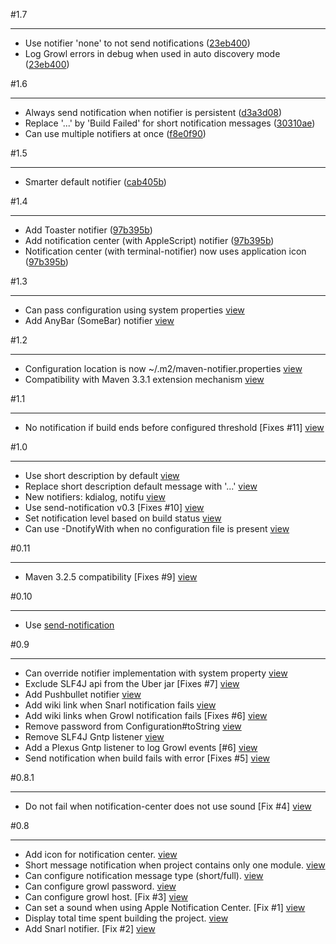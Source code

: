#1.7
***

- Use notifier 'none' to not send notifications ([23eb400](http://github.com/jcgay/maven-notifier/commit/23eb40006ad8637f65693e89c31e9ed35ba91366))
- Log Growl errors in debug when used in auto discovery mode ([23eb400](http://github.com/jcgay/maven-notifier/commit/23eb40006ad8637f65693e89c31e9ed35ba91366))

#1.6
***

- Always send notification when notifier is persistent ([d3a3d08](http://github.com/jcgay/maven-notifier/commit/d3a3d081401c862491c23aeb6108e1637bbb45de))
- Replace '...' by 'Build Failed' for short notification messages ([30310ae](http://github.com/jcgay/maven-notifier/commit/30310ae092f0d5313129ac57f8e6e41a18237e73))
- Can use multiple notifiers at once ([f8e0f90](http://github.com/jcgay/maven-notifier/commit/f8e0f90ae2d3a694a5cdeb4d6ef2fb541f3cb8e8))

#1.5
***

- Smarter default notifier ([cab405b](http://github.com/jcgay/maven-notifier/commit/cab405b6071dee5df41168d4e0f2388f32ec9970))

#1.4
***

- Add Toaster notifier ([97b395b](http://github.com/jcgay/maven-notifier/commit/97b395b1dd94c894e26c79ce5f8e0f3593436aac))
- Add notification center (with AppleScript) notifier ([97b395b](http://github.com/jcgay/maven-notifier/commit/97b395b1dd94c894e26c79ce5f8e0f3593436aac))
- Notification center (with terminal-notifier) now uses application icon ([97b395b](http://github.com/jcgay/maven-notifier/commit/97b395b1dd94c894e26c79ce5f8e0f3593436aac))

#1.3
***

- Can pass configuration using system properties [view](http://github.com/jcgay/maven-notifier/commit/351c771187947ad995757e3211ffabfe25330156)
- Add AnyBar (SomeBar) notifier [view](http://github.com/jcgay/maven-notifier/commit/f1bbee89aa878739d0374341ece3600470bec521)

#1.2
***

- Configuration location is now ~/.m2/maven-notifier.properties [view](http://github.com/jcgay/maven-notifier/commit/86ba7057adf1f148107b25f7fc2e6a6567a97e57)
- Compatibility with Maven 3.3.1 extension mechanism [view](http://github.com/jcgay/maven-notifier/commit/258d769c42e3531c0f45281c3ae6f8457595d922)

#1.1
***

- No notification if build ends before configured threshold [Fixes #11] [view](http://github.com/jcgay/maven-notifier/commit/9b513b5)

#1.0
***

- Use short description by default [view](http://github.com/jcgay/maven-notifier/commit/6be9df9bec4bfa043f60b5bd0df4154f22eda70c)  
- Replace short description default message with '...' [view](http://github.com/jcgay/maven-notifier/commit/eb89d89359bbc867739bd2255c58b9b6db462e83)  
- New notifiers: kdialog, notifu [view](http://github.com/jcgay/maven-notifier/commit/9eb59c48a29821f4f2e83b77e680dc263297cbad)
- Use send-notification v0.3 [Fixes #10] [view](http://github.com/jcgay/maven-notifier/commit/9eb59c48a29821f4f2e83b77e680dc263297cbad)  
- Set notification level based on build status [view](http://github.com/jcgay/maven-notifier/commit/8690f63b7f16bd39fa7aa17689ef245563ccd22f)  
- Can use -DnotifyWith when no configuration file is present [view](http://github.com/jcgay/maven-notifier/commit/eb9b1f0dbc81cd1ca2951b59db699b3b020c785f)  

#0.11
***

- Maven 3.2.5 compatibility [Fixes #9] [view](http://github.com/jcgay/maven-notifier/commit/d2c17389117167b64154859ab7bf2b80895f9b24)

#0.10
***

- Use [send-notification](https://github.com/jcgay/send-notification)

#0.9
***

- Can override notifier implementation with system property [view](http://github.com/jcgay/maven-notifier/commit/9096f4472d6ea939e4fab28e5fc2f8f874cbd3ea)  
- Exclude SLF4J api from the Uber jar [Fixes #7] [view](http://github.com/jcgay/maven-notifier/commit/7df6bc9006eb6c1bfef62fcbd45bb1e3dab76150)  
- Add Pushbullet notifier [view](http://github.com/jcgay/maven-notifier/commit/a19ea22af668af6c4feed2fd18ce804a0f942914)  
- Add wiki link when Snarl notification fails [view](http://github.com/jcgay/maven-notifier/commit/b12b344482513f6a58da90fd3941595ec77e6ed4)  
- Add wiki links when Growl notification fails [Fixes #6] [view](http://github.com/jcgay/maven-notifier/commit/77ba7213077d2dc7270c2ead7ad9924476e09474)  
- Remove password from Configuration#toString [view](http://github.com/jcgay/maven-notifier/commit/2df057c68ea2ecbfeb82c3c6cffdcbfe713d905a)  
- Remove SLF4J Gntp listener [view](http://github.com/jcgay/maven-notifier/commit/916932911a2973c5bd64d62f913738567d06301d)  
- Add a Plexus Gntp listener to log Growl events [#6] [view](http://github.com/jcgay/maven-notifier/commit/fadc1eb4a793665e3b1d64052deb2d31a3123d1f)  
- Send notification when build fails with error [Fixes #5] [view](http://github.com/jcgay/maven-notifier/commit/25dc1055d905ffe409a7401cdfe0a9ae6f5e2cc3)    

#0.8.1
***

- Do not fail when notification-center does not use sound [Fix #4] [view](http://github.com/jcgay/maven-notifier/commit/2e7c08adfe1edaabb1d5ef6c8f79d3779dc816d9)  

#0.8
***

- Add icon for notification center. [view](http://github.com/jcgay/maven-notifier/commit/91dcab8678b3cab6d19635a3b564a8b432b2282c)  
- Short message notification when project contains only one module. [view](http://github.com/jcgay/maven-notifier/commit/d8f267df1b8ee2ba7f6d3337631c57fa8c034507)  
- Can configure notification message type (short/full). [view](http://github.com/jcgay/maven-notifier/commit/f7467c5ca840b40ed9ef7c19196036de04a9117d)  
- Can configure growl password. [view](http://github.com/jcgay/maven-notifier/commit/7d06186e3254b31370e986fcd83be0155998b8a6)  
- Can configure growl host. [Fix #3] [view](http://github.com/jcgay/maven-notifier/commit/d168f2c080456574c72a269c8633d1e1cc3883a9)  
- Can set a sound when using Apple Notification Center. [Fix #1] [view](http://github.com/jcgay/maven-notifier/commit/0a8e12a3c3d41c9d4963053a562ee0188f2210cd)  
- Display total time spent building the project. [view](http://github.com/jcgay/maven-notifier/commit/639a63203d2bd07f1178348200a4bd69351ebf3f)  
- Add Snarl notifier. [Fix #2] [view](http://github.com/jcgay/maven-notifier/commit/139cc7b345e11f9085b4c8637d55baf7d58442b6)  
